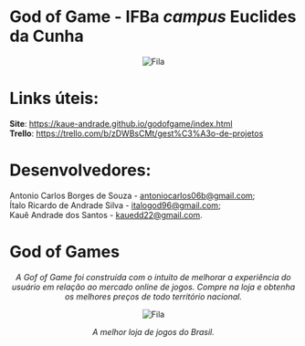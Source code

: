 # God of Game - IFBa _campus_ Euclides da Cunha

<p align="center">
  <img src="https://i.imgur.com/imE1Myd.png" alt="Fila">
</p>

# Links úteis: 

**Site**: https://kaue-andrade.github.io/godofgame/index.html </br>
**Trello**: https://trello.com/b/zDWBsCMt/gest%C3%A3o-de-projetos

# Desenvolvedores: 

Antonio Carlos Borges de Souza - antoniocarlos06b@gmail.com; </br>
Ítalo Ricardo de Andrade Silva - italogod96@gmail.com; </br>
Kauê Andrade dos Santos - kauedd22@gmail.com.

# God of Games

<p align="center"><em> A Gof of Game foi construída com o intuito de melhorar a experiência do usuário em relação ao mercado online de jogos. Compre na loja e obtenha os melhores preços de todo território nacional.</em></p>

<p align="center">
  <img src="http://1.bp.blogspot.com/-mk5B-eAgDXU/UYAndqPxTEI/AAAAAAAADk0/oEaBwUINhHI/s640/l6Xgvsw+-+Imgur.gif" alt="Fila">
</p>

<p align="center"><em> A melhor loja de jogos do Brasil.</em></p>
